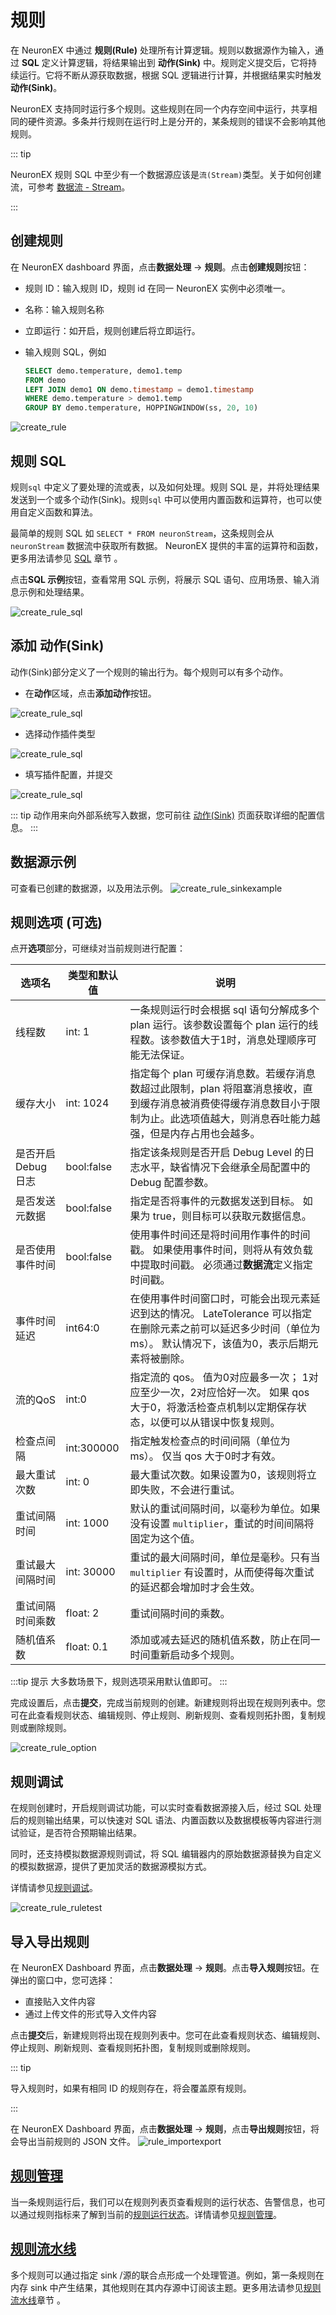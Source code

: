 # 规则


在 NeuronEX 中通过 **规则(Rule)** 处理所有计算逻辑。规则以数据源作为输入，通过 **SQL** 定义计算逻辑，将结果输出到 **动作(Sink)** 中。规则定义提交后，它将持续运行。它将不断从源获取数据，根据 SQL 逻辑进行计算，并根据结果实时触发 **动作(Sink)**。

NeuronEX 支持同时运行多个规则。这些规则在同一个内存空间中运行，共享相同的硬件资源。多条并行规则在运行时上是分开的，某条规则的错误不会影响其他规则。

::: tip

NeuronEX 规则 SQL 中至少有一个数据源应该是`流(Stream)`类型。关于如何创建流，可参考 [数据流 - Stream](./stream.md)。

:::


## 创建规则

在 NeuronEX dashboard 界面，点击**数据处理** -> **规则**。点击**创建规则**按钮：

- 规则 ID：输入规则 ID，规则 id 在同一 NeuronEX 实例中必须唯一。

- 名称：输入规则名称

- 立即运行：如开启，规则创建后将立即运行。

- 输入规则 SQL，例如

  ```sql
  SELECT demo.temperature, demo1.temp
  FROM demo
  LEFT JOIN demo1 ON demo.timestamp = demo1.timestamp
  WHERE demo.temperature > demo1.temp
  GROUP BY demo.temperature, HOPPINGWINDOW(ss, 20, 10)
  ```

<img src="./_assets/create_rule.png" alt="create_rule" style="zoom:100%;" />

## 规则 SQL

规则`sql` 中定义了要处理的流或表，以及如何处理。规则 SQL 是，并将处理结果发送到一个或多个动作(Sink)。规则`sql` 中可以使用内置函数和运算符，也可以使用自定义函数和算法。

最简单的规则 SQL 如 `SELECT * FROM neuronStream`，这条规则会从 `neuronStream` 数据流中获取所有数据。 NeuronEX 提供的丰富的运算符和函数，更多用法请参见 [SQL](./sqls/overview.md) 章节 。

点击**SQL 示例**按钮，查看常用 SQL 示例，将展示 SQL 语句、应用场景、输入消息示例和处理结果。

<img src="./_assets/create_rule_sql.png" alt="create_rule_sql" style="zoom:100%;" />

## 添加 动作(Sink)

动作(Sink)部分定义了一个规则的输出行为。每个规则可以有多个动作。

- 在**动作**区域，点击**添加动作**按钮。

<img src="./_assets/create_rule_sink1.png" alt="create_rule_sql" style="zoom:100%;" />

- 选择动作插件类型

<img src="./_assets/create_rule_sink2.png" alt="create_rule_sql" style="zoom:100%;" />

- 填写插件配置，并提交

<img src="./_assets/create_rule_sink3.png" alt="create_rule_sql" style="zoom:100%;" />


::: tip
动作用来向外部系统写入数据，您可前往 [动作(Sink)](./sink/sink.md) 页面获取详细的配置信息。
:::

## 数据源示例
可查看已创建的数据源，以及用法示例。
<img src="./_assets/create_rule_sinkexample.png" alt="create_rule_sinkexample" style="zoom:100%;" />


## 规则选项 (可选)

点开**选项**部分，可继续对当前规则进行配置：

| 选项名                | 类型和默认值     | 说明                                                                                             |
|--------------------|------------|------------------------------------------------------------------------------------------------|
| 线程数        | int: 1     | 一条规则运行时会根据 sql 语句分解成多个 plan 运行。该参数设置每个 plan 运行的线程数。该参数值大于1时，消息处理顺序可能无法保证。                      |
| 缓存大小       | int: 1024  | 指定每个 plan 可缓存消息数。若缓存消息数超过此限制，plan 将阻塞消息接收，直到缓存消息被消费使得缓存消息数目小于限制为止。此选项值越大，则消息吞吐能力越强，但是内存占用也会越多。 |
| 是否开启Debug日志              | bool:false | 指定该条规则是否开启 Debug Level 的日志水平，缺省情况下会继承全局配置中的 Debug 配置参数。                                        |
| 是否发送元数据     | bool:false | 指定是否将事件的元数据发送到目标。 如果为 true，则目标可以获取元数据信息。                                                       |
| 是否使用事件时间        | bool:false | 使用事件时间还是将时间用作事件的时间戳。 如果使用事件时间，则将从有效负载中提取时间戳。 必须通过**数据流**定义指定时间戳。    |
| 事件时间延迟      | int64:0    | 在使用事件时间窗口时，可能会出现元素延迟到达的情况。 LateTolerance 可以指定在删除元素之前可以延迟多少时间（单位为 ms）。 默认情况下，该值为0，表示后期元素将被删除。   |
| 流的QoS                | int:0      | 指定流的 qos。 值为0对应最多一次； 1对应至少一次，2对应恰好一次。 如果 qos 大于0，将激活检查点机制以定期保存状态，以便可以从错误中恢复规则。                 |
| 检查点间隔 | int:300000 | 指定触发检查点的时间间隔（单位为 ms）。 仅当 qos 大于0时才有效。                                                          |
| 最大重试次数     | int: 0     | 最大重试次数。如果设置为0，该规则将立即失败，不会进行重试。                              |
| 重试间隔时间        | int: 1000  | 默认的重试间隔时间，以毫秒为单位。如果没有设置 `multiplier`，重试的时间间隔将固定为这个值。        |
| 重试最大间隔时间     | int: 30000 | 重试的最大间隔时间，单位是毫秒。只有当 `multiplier` 有设置时，从而使得每次重试的延迟都会增加时才会生效。 |
| 重试间隔时间乘数   | float: 2   | 重试间隔时间的乘数。                                                  |
| 随机值系数 | float: 0.1 | 添加或减去延迟的随机值系数，防止在同一时间重新启动多个规则。                              |


:::tip 提示
大多数场景下，规则选项采用默认值即可。
:::

完成设置后，点击**提交**，完成当前规则的创建。新建规则将出现在规则列表中。您可在此查看规则状态、编辑规则、停止规则、刷新规则、查看规则拓扑图，复制规则或删除规则。

<img src="./_assets/create_rule_option.png" alt="create_rule_option" style="zoom:100%;" />


## 规则调试

在规则创建时，开启规则调试功能，可以实时查看数据源接入后，经过 SQL 处理后的规则输出结果，可以快速对 SQL 语法、内置函数以及数据模板等内容进行测试验证，是否符合预期输出结果。

同时，还支持模拟数据源规则调试，将 SQL 编辑器内的原始数据源替换为自定义的模拟数据源，提供了更加灵活的数据源模拟方式。

详情请参见[规则调试](./rule_test.md)。

<img src="./_assets/create_rule_ruletest.png" alt="create_rule_ruletest" style="zoom:100%;" />


## 导入导出规则

在 NeuronEX Dashboard 界面，点击**数据处理** -> **规则**。点击**导入规则**按钮。在弹出的窗口中，您可选择：

- 直接贴入文件内容
- 通过上传文件的形式导入文件内容

点击**提交**后，新建规则将出现在规则列表中。您可在此查看规则状态、编辑规则、停止规则、刷新规则、查看规则拓扑图，复制规则或删除规则。

::: tip

导入规则时，如果有相同 ID 的规则存在，将会覆盖原有规则。

:::

在 NeuronEX Dashboard 界面，点击**数据处理** -> **规则**，点击**导出规则**按钮，将会导出当前规则的 JSON 文件。
<img src="./_assets/rule_importexport.png" alt="rule_importexport" style="zoom:100%;" />

## [规则管理](./rule_status.md)

当一条规则运行后，我们可以在规则列表页查看规则的运行状态、告警信息，也可以通过规则指标来了解到当前的[规则运行状态](./rule_status.md#了解规则运行的状态指标)。详情请参见[规则管理](./rule_status.md)。

## [规则流水线](./rule_pipeline.md)

多个规则可以通过指定 sink /源的联合点形成一个处理管道。例如，第一条规则在内存 sink 中产生结果，其他规则在其内存源中订阅该主题。更多用法请参见[规则流水线](./rule_pipeline.md)章节 。
